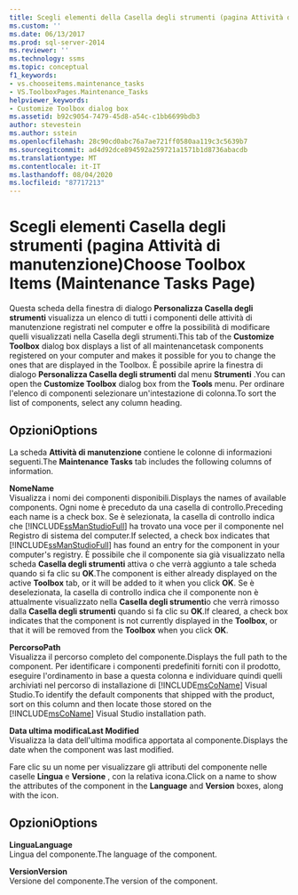 ```yaml
---
title: Scegli elementi della Casella degli strumenti (pagina Attività di manutenzione) | Microsoft Docs
ms.custom: ''
ms.date: 06/13/2017
ms.prod: sql-server-2014
ms.reviewer: ''
ms.technology: ssms
ms.topic: conceptual
f1_keywords:
- vs.chooseitems.maintenance_tasks
- VS.ToolboxPages.Maintenance_Tasks
helpviewer_keywords:
- Customize Toolbox dialog box
ms.assetid: b92c9054-7479-45d8-a54c-c1bb6699bdb3
author: stevestein
ms.author: sstein
ms.openlocfilehash: 28c90cd0abc76a7ae721ff0580aa119c3c5639b7
ms.sourcegitcommit: ad4d92dce894592a259721a1571b1d8736abacdb
ms.translationtype: MT
ms.contentlocale: it-IT
ms.lasthandoff: 08/04/2020
ms.locfileid: "87717213"
---
```

# <a name="choose-toolbox-items-maintenance-tasks-page"></a><span data-ttu-id="564df-102">Scegli elementi Casella degli strumenti (pagina Attività di manutenzione)</span><span class="sxs-lookup"><span data-stu-id="564df-102">Choose Toolbox Items (Maintenance Tasks Page)</span></span>
  <span data-ttu-id="564df-103">Questa scheda della finestra di dialogo **Personalizza Casella degli strumenti** visualizza un elenco di tutti i componenti delle attività di manutenzione registrati nel computer e offre la possibilità di modificare quelli visualizzati nella Casella degli strumenti.</span><span class="sxs-lookup"><span data-stu-id="564df-103">This tab of the **Customize Toolbox** dialog box displays a list of all maintenancetask components registered on your computer and makes it possible for you to change the ones that are displayed in the Toolbox.</span></span> <span data-ttu-id="564df-104">È possibile aprire la finestra di dialogo **Personalizza Casella degli strumenti** dal menu **Strumenti** .</span><span class="sxs-lookup"><span data-stu-id="564df-104">You can open the **Customize Toolbox** dialog box from the **Tools** menu.</span></span> <span data-ttu-id="564df-105">Per ordinare l'elenco di componenti selezionare un'intestazione di colonna.</span><span class="sxs-lookup"><span data-stu-id="564df-105">To sort the list of components, select any column heading.</span></span>  
  
## <a name="options"></a><span data-ttu-id="564df-106">Opzioni</span><span class="sxs-lookup"><span data-stu-id="564df-106">Options</span></span>  
 <span data-ttu-id="564df-107">La scheda **Attività di manutenzione** contiene le colonne di informazioni seguenti.</span><span class="sxs-lookup"><span data-stu-id="564df-107">The **Maintenance Tasks** tab includes the following columns of information.</span></span>  
  
 <span data-ttu-id="564df-108">**Nome**</span><span class="sxs-lookup"><span data-stu-id="564df-108">**Name**</span></span>  
 <span data-ttu-id="564df-109">Visualizza i nomi dei componenti disponibili.</span><span class="sxs-lookup"><span data-stu-id="564df-109">Displays the names of available components.</span></span> <span data-ttu-id="564df-110">Ogni nome è preceduto da una casella di controllo.</span><span class="sxs-lookup"><span data-stu-id="564df-110">Preceding each name is a check box.</span></span> <span data-ttu-id="564df-111">Se è selezionata, la casella di controllo indica che [!INCLUDE[ssManStudioFull](../../includes/ssmanstudiofull-md.md)] ha trovato una voce per il componente nel Registro di sistema del computer.</span><span class="sxs-lookup"><span data-stu-id="564df-111">If selected, a check box indicates that [!INCLUDE[ssManStudioFull](../../includes/ssmanstudiofull-md.md)] has found an entry for the component in your computer's registry.</span></span> <span data-ttu-id="564df-112">È possibile che il componente sia già visualizzato nella scheda **Casella degli strumenti** attiva o che verrà aggiunto a tale scheda quando si fa clic su **OK**.</span><span class="sxs-lookup"><span data-stu-id="564df-112">The component is either already displayed on the active **Toolbox** tab, or it will be added to it when you click **OK**.</span></span> <span data-ttu-id="564df-113">Se è deselezionata, la casella di controllo indica che il componente non è attualmente visualizzato nella **Casella degli strumenti**o che verrà rimosso dalla **Casella degli strumenti** quando si fa clic su **OK**.</span><span class="sxs-lookup"><span data-stu-id="564df-113">If cleared, a check box indicates that the component is not currently displayed in the **Toolbox**, or that it will be removed from the **Toolbox** when you click **OK**.</span></span>  
  
 <span data-ttu-id="564df-114">**Percorso**</span><span class="sxs-lookup"><span data-stu-id="564df-114">**Path**</span></span>  
 <span data-ttu-id="564df-115">Visualizza il percorso completo del componente.</span><span class="sxs-lookup"><span data-stu-id="564df-115">Displays the full path to the component.</span></span> <span data-ttu-id="564df-116">Per identificare i componenti predefiniti forniti con il prodotto, eseguire l'ordinamento in base a questa colonna e individuare quindi quelli archiviati nel percorso di installazione di [!INCLUDE[msCoName](../../includes/msconame-md.md)] Visual Studio.</span><span class="sxs-lookup"><span data-stu-id="564df-116">To identify the default components that shipped with the product, sort on this column and then locate those stored on the [!INCLUDE[msCoName](../../includes/msconame-md.md)] Visual Studio installation path.</span></span>  
  
 <span data-ttu-id="564df-117">**Data ultima modifica**</span><span class="sxs-lookup"><span data-stu-id="564df-117">**Last Modified**</span></span>  
 <span data-ttu-id="564df-118">Visualizza la data dell'ultima modifica apportata al componente.</span><span class="sxs-lookup"><span data-stu-id="564df-118">Displays the date when the component was last modified.</span></span>  
  
 <span data-ttu-id="564df-119">Fare clic su un nome per visualizzare gli attributi del componente nelle caselle **Lingua** e **Versione** , con la relativa icona.</span><span class="sxs-lookup"><span data-stu-id="564df-119">Click on a name to show the attributes of the component in the **Language** and **Version** boxes, along with the icon.</span></span>  
  
## <a name="options"></a><span data-ttu-id="564df-120">Opzioni</span><span class="sxs-lookup"><span data-stu-id="564df-120">Options</span></span>  
 <span data-ttu-id="564df-121">**Lingua**</span><span class="sxs-lookup"><span data-stu-id="564df-121">**Language**</span></span>  
 <span data-ttu-id="564df-122">Lingua del componente.</span><span class="sxs-lookup"><span data-stu-id="564df-122">The language of the component.</span></span>  
  
 <span data-ttu-id="564df-123">**Version**</span><span class="sxs-lookup"><span data-stu-id="564df-123">**Version**</span></span>  
 <span data-ttu-id="564df-124">Versione del componente.</span><span class="sxs-lookup"><span data-stu-id="564df-124">The version of the component.</span></span>  
  
  
